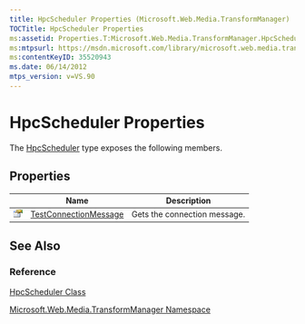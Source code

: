 ```yaml
---
title: HpcScheduler Properties (Microsoft.Web.Media.TransformManager)
TOCTitle: HpcScheduler Properties
ms:assetid: Properties.T:Microsoft.Web.Media.TransformManager.HpcScheduler
ms:mtpsurl: https://msdn.microsoft.com/library/microsoft.web.media.transformmanager.hpcscheduler_properties(v=VS.90)
ms:contentKeyID: 35520943
ms.date: 06/14/2012
mtps_version: v=VS.90
---
```


# HpcScheduler Properties

The [HpcScheduler](hpcscheduler-class-microsoft-web-media-transformmanager.md) type exposes the following members.

## Properties

||Name|Description|
|--- |--- |--- |
|![Public property](images/Hh125762.pubproperty(en-us,VS.90).gif "Public property")|[TestConnectionMessage](hpcscheduler-testconnectionmessage-property-microsoft-web-media-transformmanager.md)|Gets the connection message.|


## See Also

### Reference

[HpcScheduler Class](hpcscheduler-class-microsoft-web-media-transformmanager.md)

[Microsoft.Web.Media.TransformManager Namespace](microsoft-web-media-transformmanager-namespace.md)

